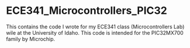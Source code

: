 # ECE341_Microcontrollers_PIC32
This contains the code I wrote for my ECE341 class (Microcontrollers Lab) wile at the University of Idaho.
This code is intended for the PIC32MX700 family by Microchip. 
